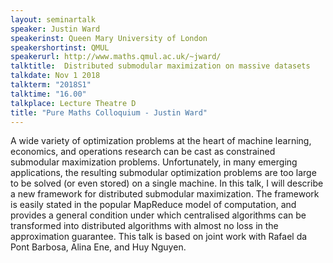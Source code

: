 ```yaml
---
layout: seminartalk
speaker: Justin Ward
speakerinst: Queen Mary University of London
speakershortinst: QMUL
speakerurl: http://www.maths.qmul.ac.uk/~jward/
talktitle:  Distributed submodular maximization on massive datasets
talkdate: Nov 1 2018
talkterm: "2018S1"
talktime: "16.00"
talkplace: Lecture Theatre D
title: "Pure Maths Colloquium - Justin Ward"
---
```


A wide variety of optimization problems at the heart of machine learning, economics, and operations research can be cast as constrained submodular maximization problems.  Unfortunately, in many emerging applications, the resulting submodular optimization problems are too large to be solved (or even stored) on a single machine.  In this talk, I will describe a new framework for distributed submodular maximization.  The framework is easily stated in the popular MapReduce model of computation, and provides a general condition under which centralised algorithms can be transformed into distributed algorithms with almost no loss in the approximation guarantee.  This talk is based on joint work with Rafael da Pont Barbosa, Alina Ene, and Huy Nguyen.